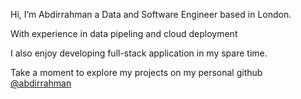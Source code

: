 Hi, I’m Abdirrahman a Data and Software Engineer based in London.

With experience in data pipeling and cloud deployment

I also enjoy developing full-stack application in my spare time.

Take a moment to explore my projects on my personal github <a href="https://github.com/abdirrahman">@abdirrahman</a>

<!---
abdirrahmansl/abdirrahmansl is a ✨ special ✨ repository because its `README.md` (this file) appears on your GitHub profile.
You can click the Preview link to take a look at your changes.
--->
